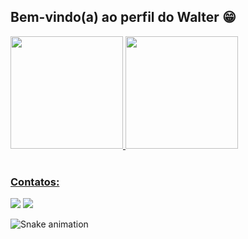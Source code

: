 ## Bem-vindo(a) ao perfil do Walter 😁

 <div>
  <a href="https://github.com/Walter-Neto">
  <img height="180em" src="https://github-readme-stats.vercel.app/api?username=Walter-Neto&show_icons=true&theme=tokyonight&include_all_commits=true&count_private=true"/>
  <img height="180em" src="https://github-readme-stats.vercel.app/api/top-langs/?username=Walter-Neto&layout=compact&langs_count=6&theme=tokyonight"/>
</div>
<!--
<div style="display: inline_block"><br>
  <img align="center" alt="Js" height="30" width="40" src="https://raw.githubusercontent.com/devicons/devicon/master/icons/javascript/javascript-plain.svg">
  <img align="center" alt="HTML" height="30" width="40" src="https://raw.githubusercontent.com/devicons/devicon/master/icons/html5/html5-original.svg">
  <img align="center" alt="CSS" height="30" width="40" src="https://raw.githubusercontent.com/devicons/devicon/master/icons/css3/css3-original.svg">
</div>
 -->
 <br>
 
  ### Contatos:
 
<div> 
<a href = "mailto:walter.barcellos.pereira.neto@gmail.com"><img src="https://img.shields.io/badge/-Gmail-%23333?style=for-the-badge&logo=gmail&logoColor=white" target="_blank"></a>
  <a href="https://www.linkedin.com/in/walter-barcellos-860955230/" target="_blank"><img src="https://img.shields.io/badge/-LinkedIn-%230077B5?style=for-the-badge&logo=linkedin&logoColor=white" target="_blank"></a> 
 
  ![Snake animation](https://github.com/Walter-Neto/Walter-Neto/blob/output/github-contribution-grid-snake.svg)

</div>
